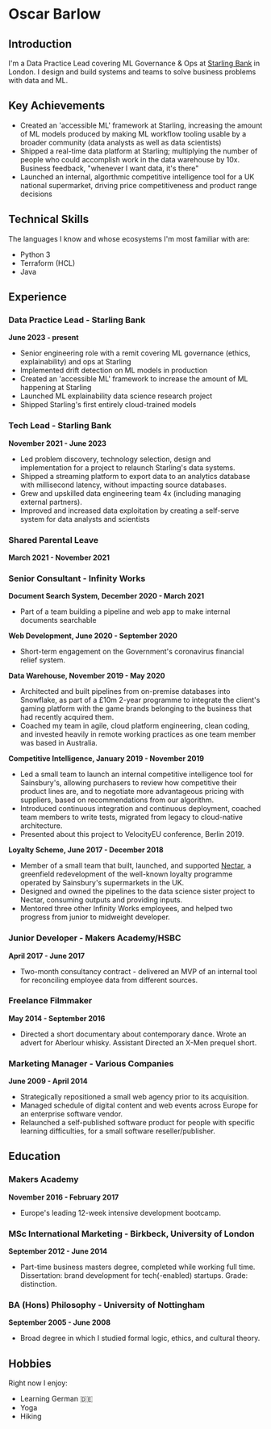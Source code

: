 # Oscar Barlow

## Introduction
I'm a Data Practice Lead covering ML Governance & Ops at [Starling Bank](https://www.starlingbank.com/) in London. I design and build systems and teams to solve business problems with data and ML.

## Key Achievements

* Created an 'accessible ML' framework at Starling, increasing the amount of ML models produced by making ML workflow tooling usable by a broader community (data analysts as well as data scientists)
* Shipped a real-time data platform at Starling; multiplying the number of people who could accomplish work in the data warehouse by 10x. Business feedback, "whenever I want data, it's there"
* Launched an internal, algorthmic competitive intelligence tool for a UK national supermarket, driving price competitiveness and product range decisions

## Technical Skills
The languages I know and whose ecosystems I'm most familiar with are:

* Python 3
* Terraform (HCL)
* Java

## Experience

### Data Practice Lead - Starling Bank
**June 2023 - present**

* Senior engineering role with a remit covering ML governance (ethics, explainability) and ops at Starling
* Implemented drift detection on ML models in production
* Created an 'accessible ML' framework to increase the amount of ML happening at Starling
* Launched ML explainability data science research project
* Shipped Starling's first entirely cloud-trained models

### Tech Lead - Starling Bank
**November 2021 - June 2023**

* Led problem discovery, technology selection, design and implementation for a project to relaunch Starling's data systems.
* Shipped a streaming platform to export data to an analytics database with millisecond latency, without impacting source databases.
* Grew and upskilled data engineering team 4x (including managing external partners).
* Improved and increased data exploitation by creating a self-serve system for data analysts and scientists

### Shared Parental Leave
**March 2021 - November 2021**

### Senior Consultant - Infinity Works
**Document Search System, December 2020 - March 2021**
* Part of a team building a pipeline and web app to make internal documents searchable

**Web Development, June 2020 - September 2020**

* Short-term engagement on the Government's coronavirus financial relief system. 

**Data Warehouse, November 2019 - May 2020**

* Architected and built pipelines from on-premise databases into Snowflake, as part of a £10m 2-year programme to integrate the client's gaming platform with the game brands belonging to the business that had recently acquired them. 
* Coached my team in agile, cloud platform engineering, clean coding, and invested heavily in remote working practices as one team member was based in Australia.

**Competitive Intelligence, January 2019 - November 2019**

* Led a small team to launch an internal competitive intelligence tool for Sainsbury's, allowing purchasers to review how competitive their product lines are, and to negotiate more advantageous pricing with suppliers, based on recommendations from our algorithm.
* Introduced continuous integration and continuous deployment, coached team members to write tests, migrated from legacy to cloud-native architecture.
* Presented about this project to VelocityEU conference, Berlin 2019.

**Loyalty Scheme, June 2017 - December 2018**

* Member of a small team that built, launched, and supported [Nectar](https://nectar.sainsburys.co.uk), a greenfield redevelopment of the well-known loyalty programme operated by Sainsbury's supermarkets in the UK.
* Designed and owned the pipelines to the data science sister project to Nectar, consuming outputs and providing inputs.
* Mentored three other Infinity Works employees, and helped two progress from junior to midweight developer.

### Junior Developer - Makers Academy/HSBC
**April 2017 - June 2017**

* Two-month consultancy contract - delivered an MVP of an internal tool for reconciling employee data from different sources.

### Freelance Filmmaker
**May 2014 - September 2016**

* Directed a short documentary about contemporary dance. Wrote an advert for Aberlour whisky. Assistant Directed an X-Men prequel short.

### Marketing Manager - Various Companies
**June 2009 - April 2014**

* Strategically repositioned a small web agency prior to its acquisition.
* Managed schedule of digital content and web events across Europe for an enterprise software vendor.
* Relaunched a self-published software product for people with specific learning difficulties, for a small software reseller/publisher.

## Education
### Makers Academy
**November 2016 - February 2017**

* Europe's leading 12-week intensive development bootcamp.

### MSc International Marketing - Birkbeck, University of London
**September 2012 - June 2014**

* Part-time business masters degree, completed while working full time. Dissertation: brand development for tech(-enabled) startups. Grade: distinction.

### BA (Hons) Philosophy - University of Nottingham 
**September 2005 - June 2008**

* Broad degree in which I studied formal logic, ethics, and cultural theory.

## Hobbies
Right now I enjoy:

* Learning German :de:
* Yoga 
* Hiking
